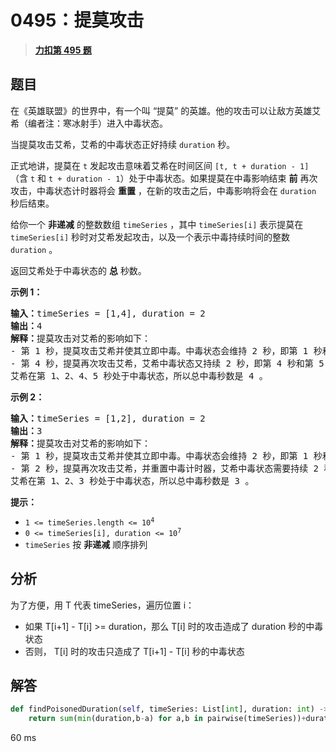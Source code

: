 # 0495：提莫攻击


> <u>**[力扣第 495 题](https://leetcode.cn/problems/teemo-attacking/)**</u>

## 题目

<p>在《英雄联盟》的世界中，有一个叫 “提莫” 的英雄。他的攻击可以让敌方英雄艾希（编者注：寒冰射手）进入中毒状态。</p>

<p>当提莫攻击艾希，艾希的中毒状态正好持续 <code>duration</code> 秒。</p>

<p>正式地讲，提莫在 <code>t</code> 发起攻击意味着艾希在时间区间 <code>[t, t + duration - 1]</code>（含 <code>t</code> 和 <code>t + duration - 1</code>）处于中毒状态。如果提莫在中毒影响结束 <strong>前</strong> 再次攻击，中毒状态计时器将会 <strong>重置</strong> ，在新的攻击之后，中毒影响将会在 <code>duration</code> 秒后结束。</p>

<p>给你一个 <strong>非递减</strong> 的整数数组 <code>timeSeries</code> ，其中 <code>timeSeries[i]</code> 表示提莫在 <code>timeSeries[i]</code> 秒时对艾希发起攻击，以及一个表示中毒持续时间的整数 <code>duration</code> 。</p>

<p>返回艾希处于中毒状态的 <strong>总</strong> 秒数。</p>


<p><strong>示例 1：</strong></p>

<pre>
<strong>输入：</strong>timeSeries = [1,4], duration = 2
<strong>输出：</strong>4
<strong>解释：</strong>提莫攻击对艾希的影响如下：
- 第 1 秒，提莫攻击艾希并使其立即中毒。中毒状态会维持 2 秒，即第 1 秒和第 2 秒。
- 第 4 秒，提莫再次攻击艾希，艾希中毒状态又持续 2 秒，即第 4 秒和第 5 秒。
艾希在第 1、2、4、5 秒处于中毒状态，所以总中毒秒数是 4 。</pre>

<p><strong>示例 2：</strong></p>

<pre>
<strong>输入：</strong>timeSeries = [1,2], duration = 2
<strong>输出：</strong>3
<strong>解释：</strong>提莫攻击对艾希的影响如下：
- 第 1 秒，提莫攻击艾希并使其立即中毒。中毒状态会维持 2 秒，即第 1 秒和第 2 秒。
- 第 2 秒，提莫再次攻击艾希，并重置中毒计时器，艾希中毒状态需要持续 2 秒，即第 2 秒和第 3 秒。
艾希在第 1、2、3 秒处于中毒状态，所以总中毒秒数是 3 。
</pre>



<p><strong>提示：</strong></p>

<ul>
<li><code>1 &lt;= timeSeries.length &lt;= 10<sup>4</sup></code></li>
<li><code>0 &lt;= timeSeries[i], duration &lt;= 10<sup>7</sup></code></li>
<li><code>timeSeries</code> 按 <strong>非递减</strong> 顺序排列</li>
</ul>


## 分析
  
为了方便，用 T 代表 timeSeries，遍历位置 i：
- 如果 T[i+1] - T[i] >= duration，那么 T[i] 时的攻击造成了 duration 秒的中毒状态
- 否则， T[i] 时的攻击只造成了 T[i+1] - T[i] 秒的中毒状态

## 解答

```python
def findPoisonedDuration(self, timeSeries: List[int], duration: int) -> int:
	return sum(min(duration,b-a) for a,b in pairwise(timeSeries))+duration
```

60 ms
